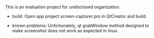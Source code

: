 This is an evaluation project for undisclosed organization.

- build:
Open app project screen-capturer.pro in QtCreator and build.

- known problems:
Unfortunately, qt grabWindow method designed to make screenshot does not work as expected in linux.

